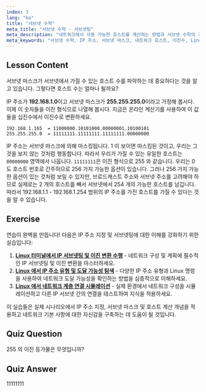 ```yaml
---
index: 3
lang: "ko"
title: "서브넷 수학"
meta_title: "서브넷 수학 - 서브넷팅"
meta_description: "네트워크에서 사용 가능한 호스트를 계산하는 방법과 서브넷 수학의 기본을 배우세요. 초보자를 위한 IP 주소 지정 및 서브넷 마스크를 이해하세요. Linux 여정을 시작하세요!"
meta_keywords: "서브넷 수학, IP 주소, 서브넷 마스크, 네트워크 호스트, 이진수, Linux 네트워킹, 초보자 튜토리얼, 가이드"
---
```


## Lesson Content

서브넷 마스크가 서브넷에서 가질 수 있는 호스트 수를 파악하는 데 중요하다는 것을 알고 있습니다. 그렇다면 호스트 수는 얼마나 될까요?

IP 주소가 **192.168.1.0**이고 서브넷 마스크가 **255.255.255.0**이라고 가정해 봅시다. 이제 이 숫자들을 이진 형식으로 나열해 봅시다. 지금은 온라인 계산기를 사용하여 이 값들을 십진수에서 이진수로 변환하세요.

```
192.168.1.165  = 11000000.10101000.00000001.10100101
255.255.255.0  = 11111111.11111111.11111111.00000000
```

IP 주소는 서브넷 마스크에 의해 마스킹됩니다. 1 이 보이면 마스킹된 것이고, 우리는 그것을 보지 않는 것처럼 행동합니다. 따라서 우리가 가질 수 있는 유일한 호스트는 `00000000` 영역에서 나옵니다. `11111111`은 이진 형식으로 255 와 같습니다. 우리는 0 도 호스트 번호로 간주하므로 256 가지 가능한 옵션이 있습니다. 그러나 256 가지 가능한 옵션이 있는 것처럼 보일 수 있지만, 브로드캐스트 주소와 서브넷 주소를 고려해야 하므로 실제로는 2 개의 호스트를 빼서 서브넷에서 254 개의 가능한 호스트를 남깁니다. 따라서 192.168.1.1 - 192.168.1.254 범위의 IP 주소를 가진 호스트를 가질 수 있다는 것을 알 수 있습니다.

## Exercise

연습이 완벽을 만듭니다! 다음은 IP 주소 지정 및 서브넷팅에 대한 이해를 강화하기 위한 실습입니다:

1. **[Linux 터미널에서 IP 서브넷팅 및 이진 변환 수행](https://labex.io/ko/labs/comptia-perform-ip-subnetting-and-binary-conversion-in-the-linux-terminal-592782)** - 네트워크 구성 및 계획에 필수적인 IP 서브넷팅 및 이진 변환을 마스터하세요.
2. **[Linux 에서 IP 주소 유형 및 도달 가능성 탐색](https://labex.io/ko/labs/comptia-explore-ip-address-types-and-reachability-in-linux-592780)** - 다양한 IP 주소 유형과 Linux 명령을 사용하여 네트워크 도달 가능성을 확인하는 방법을 심층적으로 이해하세요.
3. **[Linux 에서 네트워크 계층 연결 시뮬레이션](https://labex.io/ko/labs/comptia-simulate-network-layer-connectivity-in-linux-592752)** - 실제 환경에서 네트워크 구성을 시뮬레이션하고 다른 IP 서브넷 간의 연결을 테스트하여 지식을 적용하세요.

이 실습들은 실제 시나리오에서 IP 주소 지정, 서브넷 마스크 및 호스트 계산 개념을 적용하고 네트워크 기본 사항에 대한 자신감을 구축하는 데 도움이 될 것입니다.

## Quiz Question

255 의 이진 등가물은 무엇입니까?

## Quiz Answer

11111111
